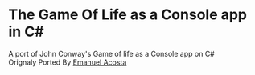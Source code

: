 # The Game Of Life as a Console app in C#
A port of John Conway's Game of life as a Console app on C# 
<br>
Orignaly Ported By [Emanuel Acosta](https://github.com/emanvidmaker)
